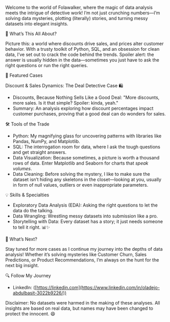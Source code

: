 Welcome to the world of Folawalker, where the magic of data analysis meets the intrigue of detective work! I’m not just crunching numbers—I’m solving data mysteries, plotting (literally) stories, and turning messy datasets into elegant insights.

🧐 What’s This All About?

Picture this: a world where discounts drive sales, and prices alter customer behavior. With a trusty toolkit of Python, SQL, and an obsession for clean data, I’ve set out to crack the code behind the trends. Spoiler alert: the answer is usually hidden in the data—sometimes you just have to ask the right questions or run the right queries.


🚀 Featured Cases

Discount & Sales Dynamics: The Deal Detective Case 🛍️
- Discounts, Because Nothing Sells Like a Good Deal: "More discounts, more sales. Is it that simple? Spoiler: kinda, yeah."
- Summary: An analysis exploring how discount percentages impact customer purchases, proving that a good deal can do wonders for sales.

 🛠️ Tools of the Trade

- Python: My magnifying glass for uncovering patterns with libraries like Pandas, NumPy, and Matplotlib.
- SQL: The interrogation room for data, where I ask the tough questions and get straight answers.
- Data Visualization: Because sometimes, a picture is worth a thousand rows of data. Enter Matplotlib and Seaborn for charts that *speak volumes*.
- Data Cleaning: Before solving the mystery, I like to make sure the dataset isn’t hiding any skeletons in the closet—looking at you, usually in form of null values, outliers or even inappropriate parameters.

💡 Skills & Specialties

- Exploratory Data Analysis (EDA): Asking the right questions to let the data do the talking.
- Data Wrangling: Wrestling messy datasets into submission like a pro.
- Storytelling with Data: Every dataset has a story; it just needs someone to tell it right. 📊✨


🎯 What’s Next?

Stay tuned for more cases as I continue my journey into the depths of data analysis! Whether it’s solving mysteries like Customer Churn, Sales Predictions, or Product Recommendations, I’m always on the hunt for the next big insight.

🔍 Follow My Journey

- LinkedIn: ([https://linkedin.com](https://www.linkedin.com/in/oladejo-abdulbasit-3022b9226/))  

Disclaimer: No datasets were harmed in the making of these analyses. All insights are based on real data, but names may have been changed to protect the innocent. 😄
